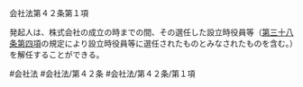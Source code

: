 会社法第４２条第１項

発起人は、株式会社の成立の時までの間、その選任した設立時役員等（[第三十八条第四項](会社法＿＿＿＿第３８条第４項)の規定により設立時役員等に選任されたものとみなされたものを含む。）を解任することができる。

#会社法
#会社法/第４２条
#会社法/第４２条/第１項

